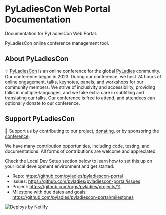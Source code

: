 # PyLadiesCon Web Portal Documentation

Documentation for PyLadiesCon Web Portal.

PyLadiesCon online conference management tool.

## About PyLadiesCon

✨ [PyLadiesCon](https://conference.pyladies.com) is an online conference for the global [PyLadies](https://pyladies.com) community.
Our conference began in 2023. During our conference, we host 24 hours of online engagement, talks, keynotes, panels, and workshops for our community members.
We strive of inclusivity and accessibility, providing talks in multiple-languages, and we take extra care in subtitling and translating our talks.
Our conference is free to attend, and attendees can optionally donate to our conference.

## Support PyLadiesCon

🫶 Support us by contributing to our project, [donating](https://psfmember.org/civicrm/contribute/transact/?reset=1&id=53), or by sponsoring the [conference](https://conference.pyladies.com).

We have many contribution opportunities, including code, testing, and documentations. All forms of contributions are welcome and appreciated.

Check the Local Dev Setup section below to learn how to set this up on your local development environment and get started.

- Repo: <https://github.com/pyladies/pyladiescon-portal>
- Issues: <https://github.com/pyladies/pyladiescon-portal/issues>
- Project: <https://github.com/orgs/pyladies/projects/11>
- Milestone with due dates and goals: <https://github.com/pyladies/pyladiescon-portal/milestones>

<a href="https://www.netlify.com">
  <img src="https://www.netlify.com/assets/badges/netlify-badge-color-bg.svg" alt="Deploys by Netlify" />
</a>